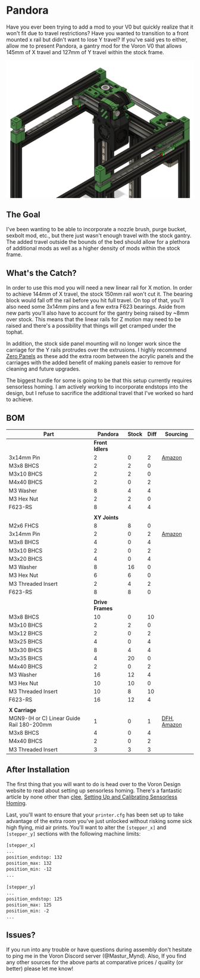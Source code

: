 # Pandora

Have you ever been trying to add a mod to your V0 but quickly realize that it won't fit due to travel restrictions? Have you wanted to transition to a front mounted x rail but didn't want to lose Y travel? If you've said yes to either, allow me to present Pandora, a gantry mod for the Voron V0 that allows 145mm of X travel and 127mm of Y travel within the stock frame.

![Image of Pandora Gantry](./Images/pandora_complete_gantry.png)

The Goal
---
I've been wanting to be able to incorporate a nozzle brush, purge bucket, sexbolt mod, etc., but there just wasn't enough travel with the stock gantry. The added travel outside the bounds of the bed should allow for a plethora of additional mods as well as a higher density of mods within the stock frame.

What's the Catch?
---
In order to use this mod you will need a new linear rail for X motion. In order to achieve 144mm of X travel, the stock 150mm rail won't cut it. The bearing block would fall off the rail before you hit full travel. On top of that, you'll also need some 3x14mm pins and a few extra F623 bearings. Aside from new parts you'll also have to account for the gantry being raised by ~8mm over stock. This means that the linear rails for Z motion may need to be raised and there's a possibility that things will get cramped under the tophat.

In addition, the stock side panel mounting will no longer work since the carriage for the Y rails protrudes over the extrusions. I highly recommend [Zero Panels](https://github.com/zruncho3d/ZeroPanels) as these add the extra room between the acrylic panels and the carriages with the added benefit of making panels easier to remove for cleaning and future upgrades.

The biggest hurdle for some is going to be that this setup currently requires sensorless homing. I am actively working to incorporate endstops into the design, but I refuse to sacrifice the additional travel that I've worked so hard to achieve.

BOM
---
| Part | Pandora | Stock | Diff | Sourcing |
| --- | --- | --- | --- | --- |
| | **Front Idlers** | | | | |
| 3x14mm Pin | 2 | 0 | 2 | [Amazon](https://www.amazon.com/Stainless-Support-Elements-Location-Yesallwas/dp/B0819FZM8F/) |
| M3x8 BHCS | 2 | 2 | 0 | |
| M3x10 BHCS | 2 | 2 | 0 | |
| M4x40 BHCS | 2 | 0 | 2 | |
| M3 Washer | 8 | 4 | 4 | |
| M3 Hex Nut | 2 | 2 | 0 | |
| F623-RS | 8 | 4 | 4 | |
| | | | | |
| | **XY Joints** | | | | |
| M2x6 FHCS | 8 | 8 | 0 | |
| 3x14mm Pin | 2 | 0 | 2 | [Amazon](https://www.amazon.com/Stainless-Support-Elements-Location-Yesallwas/dp/B0819FZM8F/) |
| M3x8 BHCS | 4 | 0 | 4 | |
| M3x10 BHCS | 2 | 0 | 2 | |
| M3x20 BHCS | 4 | 0 | 4 | |
| M3 Washer | 8 | 16 | 0 | |
| M3 Hex Nut | 6 | 6 | 0 | |
| M3 Threaded Insert | 2 | 4 | 2 | |
| F623-RS | 8 | 8 | 0 | |
| | | | | |
| | **Drive Frames** | | | | |
| M3x8 BHCS | 10 | 0 | 10 | |
| M3x10 BHCS | 2 | 2 | 0 | |
| M3x12 BHCS | 2 | 0 | 2 | |
| M3x25 BHCS | 4 | 0 | 4 | |
| M3x30 BHCS | 8 | 4 | 4 | |
| M3x35 BHCS | 4 | 20 | 0 | |
| M4x40 BHCS | 2 | 0 | 2 | |
| M3 Washer | 16 | 12 | 4 | |
| M3 Hex Nut | 10 | 10 | 0 | |
| M3 Threaded Insert | 10 | 8 | 10 | |
| F623-RS | 16 | 12 | 4 | |
| | | | | |
| **X Carriage** | | | | |
| MGN9-(H or C) Linear Guide Rail 180-200mm | 1 | 0 | 1 |[DFH](https://deepfriedhero.in/products/mgn9h-linear-rail?variant=40905213313193), [Amazon](https://www.amazon.com/gp/product/B07ZJMWGKH/,) |
| M3x8 BHCS | 4 | 0 | 4 | |
| M4x40 BHCS | 2 | 0 | 2 | |
| M3 Threaded Insert | 3 | 3 | 3 | |

After Installation
---
The first thing that you will want to do is head over to the Voron Design website to read about setting up sensorless homing. There's a fantastic article by none other than [clee](https://github.com/clee), [Setting Up and Calibrating Sensorless Homing](https://docs.vorondesign.com/community/howto/clee/sensorless_xy_homing.html).

Last, you'll want to ensure that your `printer.cfg` has been set up to take advantage of the extra room you've just unlocked without risking some sick high flying, mid air prints. You'll want to alter the `[stepper_x]` and `[stepper_y]` sections with the following machine limits:

```
[stepper_x]
...
position_endstop: 132
position_max: 132
position_min: -12
...

[stepper_y]
...
position_endstop: 125
position_max: 125
position_min: -2
...
```

Issues?
---
If you run into any trouble or have questions during assembly don't hesitate to ping me in the Voron Discord server (@Mastur_Mynd). Also, If you find any other sources for the above parts at comparative prices / quality (or better) please let me know!
